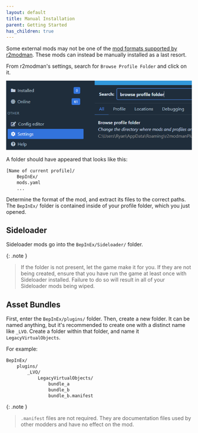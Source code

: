 ```yaml
---
layout: default
title: Manual Installation
parent: Getting Started
has_children: true
---
```


Some external mods may not be one of the [mod formats supported by r2modman](importing#supported-formats). These mods
can instead be manually installed as a last resort.

From r2modman's settings, search for `Browse Profile Folder` and click on it.

![browse profile folder](../images/r2modman/settings/browse_profile_folder.png)

A folder should have appeared that looks like this:

```text
[Name of current profile]/
    BepInEx/
    mods.yaml
    ...
```

Determine the format of the mod, and extract its files to the correct paths. The `BepInEx/` folder is contained inside
of your profile folder, which you just opened.

## Sideloader

Sideloader mods go into the `BepInEx/Sideloader/` folder.

{: .note }
> If the folder is not present, let the game make it for you. If they are not being created, ensure that you have run the game at least once with Sideloader installed. Failure to do so will result in all of your Sideloader mods being wiped.

## Asset Bundles

First, enter the `BepInEx/plugins/` folder. Then, create a new folder. It can be named anything, but it's recommended to
create one with a distinct name like `_LVO`. Create a folder within that folder, and name it `LegacyVirtualObjects`.

For example:

```text
BepInEx/
    plugins/
        _LVO/
            LegacyVirtualObjects/
                bundle_a
                bundle_b
                bundle_b.manifest
```

{: .note }
> `.manifest` files are not required. They are documentation files used by other modders and have no effect on the mod.
